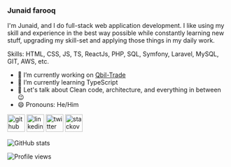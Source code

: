 ### Junaid farooq

I'm Junaid, and I do full-stack web application development. I like using my skill and experience in the best way possible while constantly learning new stuff, upgrading my skill-set and applying those things in my daily work.

Skills: HTML, CSS, JS, TS, ReactJs, PHP, SQL, Symfony, Laravel, MySQL, GIT, AWS, etc.

- 🔭 I’m currently working on [Qbil-Trade](https://github.com/qbilSoftware/qbil-trade/)
- 🌱 I’m currently learning TypeScript
- 💬 Let's talk about Clean code, architecture, and everything in between 😉
- 😄 Pronouns: He/Him


[<img src='https://cdn.jsdelivr.net/npm/simple-icons@3.0.1/icons/github.svg' alt='github' height='40'>](https://github.com/junaidbinfarooq)  [<img src='https://cdn.jsdelivr.net/npm/simple-icons@3.0.1/icons/linkedin.svg' alt='linkedin' height='40'>](https://www.linkedin.com/in/junaidulislam/)  [<img src='https://cdn.jsdelivr.net/npm/simple-icons@3.0.1/icons/twitter.svg' alt='twitter' height='40'>](https://twitter.com/junaid_ul_islam)  [<img src='https://cdn.jsdelivr.net/npm/simple-icons@3.0.1/icons/stackoverflow.svg' alt='stackoverflow' height='40'>](https://stackoverflow.com/users/3495265)  

![GitHub stats](https://github-readme-stats.vercel.app/api?username=junaidbinfarooq&count_private=true&show_icons=true&theme=radical)  

![Profile views](https://gpvc.arturio.dev/junaidbinfarooq)  
